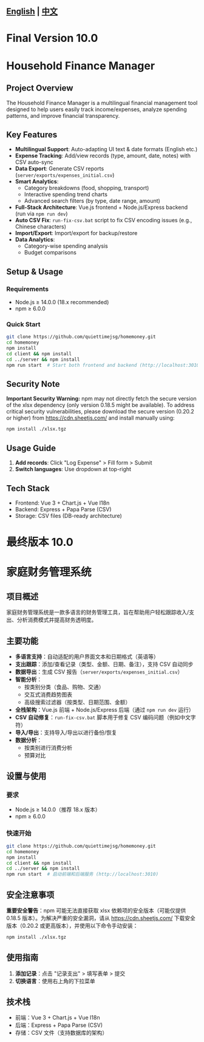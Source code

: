 ## [English](#en) | [中文](#zh)

<a id="en"></a>

# Final Version 10.0

# Household Finance Manager

## Project Overview
The Household Finance Manager is a multilingual financial management tool designed to help users easily track income/expenses, analyze spending patterns, and improve financial transparency. 

## Key Features
- **Multilingual Support**: Auto-adapting UI text & date formats (English etc.)
- **Expense Tracking**: Add/view records (type, amount, date, notes) with CSV auto-sync
- **Data Export**: Generate CSV reports (`server/exports/expenses_initial.csv`)
- **Smart Analytics**:
  - Category breakdowns (food, shopping, transport)
  - Interactive spending trend charts
  - Advanced search filters (by type, date range, amount)
- **Full-Stack Architecture**: Vue.js frontend + Node.js/Express backend (run via `npm run dev`)
- **Auto CSV Fix**: `run-fix-csv.bat` script to fix CSV encoding issues (e.g., Chinese characters)
- **Import/Export**: Import/export for backup/restore
- **Data Analytics**:
  - Category-wise spending analysis
  - Budget comparisons

## Setup & Usage
### Requirements
- Node.js ≥ 14.0.0 (18.x recommended)
- npm ≥ 6.0.0

### Quick Start
```bash
git clone https://github.com/quiettimejsg/homemoney.git
cd homemoney
npm install
cd client && npm install
cd ../server && npm install
npm run start  # Start both frontend and backend (http://localhost:3010)
```

## Security Note
**Important Security Warning:** npm may not directly fetch the secure version of the xlsx dependency (only version 0.18.5 might be available). To address critical security vulnerabilities, please download the secure version (0.20.2 or higher) from https://cdn.sheetjs.com/ and install manually using:
```bash
npm install ./xlsx.tgz
```

## Usage Guide
1. **Add records**: Click "Log Expense" > Fill form > Submit
2. **Switch languages**: Use dropdown at top-right

## Tech Stack
- Frontend: Vue 3 + Chart.js + Vue I18n
- Backend: Express + Papa Parse (CSV)
- Storage: CSV files (DB-ready architecture)

<a id="zh"></a>

# 最终版本 10.0

# 家庭财务管理系统

## 项目概述
家庭财务管理系统是一款多语言的财务管理工具，旨在帮助用户轻松跟踪收入/支出、分析消费模式并提高财务透明度。 

## 主要功能
- **多语言支持**：自动适配的用户界面文本和日期格式（英语等）
- **支出跟踪**：添加/查看记录（类型、金额、日期、备注），支持 CSV 自动同步
- **数据导出**：生成 CSV 报告（`server/exports/expenses_initial.csv`）
- **智能分析**：
  - 按类别分类（食品、购物、交通）
  - 交互式消费趋势图表
  - 高级搜索过滤器（按类型、日期范围、金额）
- **全栈架构**：Vue.js 前端 + Node.js/Express 后端（通过 `npm run dev` 运行）
- **CSV 自动修复**：`run-fix-csv.bat` 脚本用于修复 CSV 编码问题（例如中文字符）
- **导入/导出**：支持导入/导出以进行备份/恢复
- **数据分析**：
  - 按类别进行消费分析
  - 预算对比

## 设置与使用
### 要求
- Node.js ≥ 14.0.0（推荐 18.x 版本）
- npm ≥ 6.0.0

### 快速开始
```bash
git clone https://github.com/quiettimejsg/homemoney.git
cd homemoney
npm install
cd client && npm install
cd ../server && npm install
npm run start  # 启动前端和后端服务 (http://localhost:3010)
```

## 安全注意事项
**重要安全警告**：npm 可能无法直接获取 xlsx 依赖项的安全版本（可能仅提供 0.18.5 版本）。为解决严重的安全漏洞，请从 https://cdn.sheetjs.com/ 下载安全版本（0.20.2 或更高版本），并使用以下命令手动安装：
```bash
npm install ./xlsx.tgz
```

## 使用指南
1. **添加记录**：点击 "记录支出" > 填写表单 > 提交
2. **切换语言**：使用右上角的下拉菜单

## 技术栈
- 前端：Vue 3 + Chart.js + Vue I18n
- 后端：Express + Papa Parse (CSV)
- 存储：CSV 文件（支持数据库的架构）
